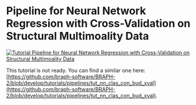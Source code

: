 # Pipeline for Neural Network Regression with Cross-Validation on Structural Multimoality Data

[![Tutorial Pipeline for Neural Network Regression with Cross-Validation on Structural Multimoality Data](https://img.shields.io/badge/PDF-Download-red?style=flat-square&logo=adobe-acrobat-reader)](tut_nn_reg_st_mm_data_xval.pdf)

This tutorial is not ready. You can find a similar one here: [https://github.com/braph-software/BRAPH-2/blob/develop/tutorials/pipelines/tut_nn_clas_con_bud_xval](https://github.com/braph-software/BRAPH-2/blob/develop/tutorials/pipelines/tut_nn_clas_con_bud_xval).
